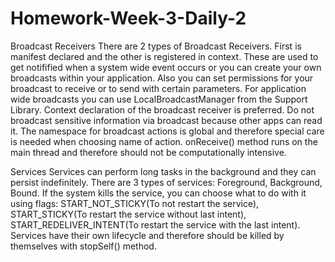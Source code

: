 # Homework-Week-3-Daily-2

Broadcast Receivers
There are 2 types of Broadcast Receivers. First is manifest declared and the other is registered in context. These are used to get notifified when a system wide event occurs or you can create your own broadcasts within your application. Also you can set permissions for your broadcast to receive or to send with certain parameters. For application wide broadcasts you can use LocalBroadcastManager from the Support Library. Context declaration of the broadcast receiver is preferred. Do not broadcast sensitive information via broadcast because other apps can read it. The namespace for broadcast actions is global and therefore special care is needed when choosing name of action. onReceive() method runs on the main thread and therefore should not be computationally intensive.

Services
Services can perform long tasks in the background and they can persist indefinitely. There are 3 types of services: Foreground, Background, Bound. If the system kills the service, you can choose what to do with it using flags: START_NOT_STICKY(To not restart the service), START_STICKY(To restart the service without last intent), START_REDELIVER_INTENT(To restart the service with the last intent). Services have their own lifecycle and therefore should be killed by themselves with stopSelf() method.
